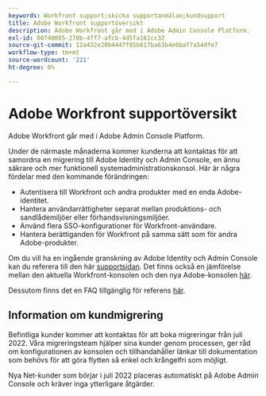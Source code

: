 ```yaml
---
keywords: Workfront support;skicka supportanmälan;kundsupport
title: Adobe Workfront supportöversikt
description: Adobe Workfront går med i Adobe Admin Console Platform.
exl-id: 00740005-270b-4ff7-afcb-4d5fa161cc32
source-git-commit: 12a432e20b4447f05b617ba63b4e6baf7a54dfe7
workflow-type: tm+mt
source-wordcount: '221'
ht-degree: 0%

---
```


# Adobe Workfront supportöversikt

Adobe Workfront går med i Adobe Admin Console Platform.

Under de närmaste månaderna kommer kunderna att kontaktas för att samordna en migrering till Adobe Identity och Admin Console, en ännu säkrare och mer funktionell systemadministrationskonsol. Här är några fördelar med den kommande förändringen:

* Autentisera till Workfront och andra produkter med en enda Adobe-identitet.
* Hantera användarrättigheter separat mellan produktions- och sandlådemiljöer eller förhandsvisningsmiljöer.
* Använd flera SSO-konfigurationer för Workfront-användare.
* Hantera berättiganden för Workfront på samma sätt som för andra Adobe-produkter.

Om du vill ha en ingående granskning av Adobe Identity och Admin Console kan du referera till den här [supportsidan](https://helpx.adobe.com/enterprise/admin-guide.html). Det finns också en jämförelse mellan den aktuella Workfront-konsolen och den nya Adobe-konsolen [här](https://one.workfront.com/s/document-item?bundleId=the-new-workfront-experience&amp;topicId=Content%2FAdministration_and_Setup%2FGet_started-WF_administration%2Factions-in-admin-console.htm&amp;_LANG=enus).

<!--
New URL for July 27:
https://experienceleague.adobe.com/docs/workfront/using/administration-and-setup/get-started-administration/actions-in-admin-console.html
-->

Dessutom finns det en FAQ tillgänglig för referens [här](faq.md).

## Information om kundmigrering

Befintliga kunder kommer att kontaktas för att boka migreringar från juli 2022.  Våra migreringsteam hjälper sina kunder genom processen, ger råd om konfigurationen av konsolen och tillhandahåller länkar till dokumentation som behövs för att göra flytten så enkel och krångelfri som möjligt.

Nya Net-kunder som börjar i juli 2022 placeras automatiskt på Adobe Admin Console och kräver inga ytterligare åtgärder.